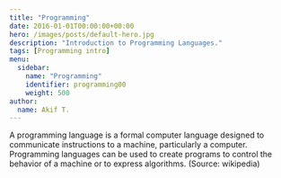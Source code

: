 ```yaml
---
title: "Programming"
date: 2016-01-01T00:00:00+00:00
hero: /images/posts/default-hero.jpg
description: "Introduction to Programming Languages."
tags: [Programming intro]
menu:
  sidebar:
    name: "Programming"
    identifier: programming00
    weight: 500
author:
  name: Akif T.
---
```


A programming language is a formal computer language designed to communicate instructions to a machine, particularly a computer. Programming languages can be used to create programs to control the behavior of a machine or to express algorithms. (Source: wikipedia)

